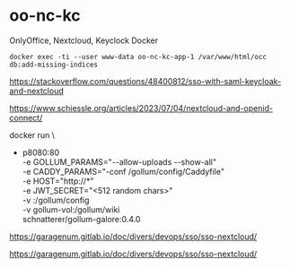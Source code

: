 # oo-nc-kc
OnlyOffice, Nextcloud, Keyclock Docker

```
docker exec -ti --user www-data oo-nc-kc-app-1 /var/www/html/occ db:add-missing-indices
```

https://stackoverflow.com/questions/48400812/sso-with-saml-keycloak-and-nextcloud

https://www.schiessle.org/articles/2023/07/04/nextcloud-and-openid-connect/


docker run \
  - p8080:80 \
  -e GOLLUM_PARAMS="--allow-uploads --show-all" \
  -e CADDY_PARAMS="-conf /gollum/config/Caddyfile" \
  -e HOST="http://*" \
  -e JWT_SECRET="<512 random chars>" \
  -v <folder containing Caddyfile>:/gollum/config \
  -v gollum-vol:/gollum/wiki \
  schnatterer/gollum-galore:0.4.0


  https://garagenum.gitlab.io/doc/divers/devops/sso/sso-nextcloud/

  https://garagenum.gitlab.io/doc/divers/devops/sso/sso-nextcloud/